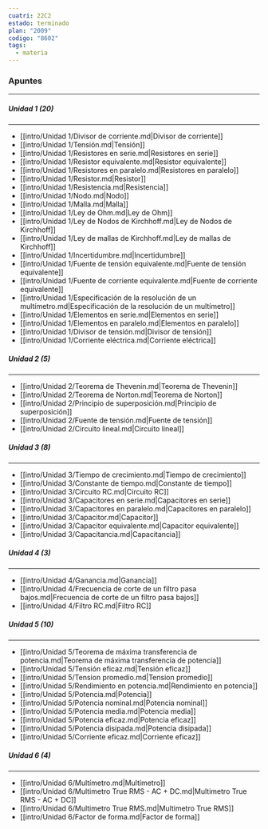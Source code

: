 ```yaml
---
cuatri: 22C2
estado: terminado
plan: "2009"
codigo: "8602"
tags:
  - materia
---
```

### Apuntes 
---
##### Unidad 1 (20)
---
* [[intro/Unidad 1/Divisor de corriente.md|Divisor de corriente]]
* [[intro/Unidad 1/Tensión.md|Tensión]]
* [[intro/Unidad 1/Resistores en serie.md|Resistores en serie]]
* [[intro/Unidad 1/Resistor equivalente.md|Resistor equivalente]]
* [[intro/Unidad 1/Resistores en paralelo.md|Resistores en paralelo]]
* [[intro/Unidad 1/Resistor.md|Resistor]]
* [[intro/Unidad 1/Resistencia.md|Resistencia]]
* [[intro/Unidad 1/Nodo.md|Nodo]]
* [[intro/Unidad 1/Malla.md|Malla]]
* [[intro/Unidad 1/Ley de Ohm.md|Ley de Ohm]]
* [[intro/Unidad 1/Ley de Nodos de Kirchhoff.md|Ley de Nodos de Kirchhoff]]
* [[intro/Unidad 1/Ley de mallas de Kirchhoff.md|Ley de mallas de Kirchhoff]]
* [[intro/Unidad 1/Incertidumbre.md|Incertidumbre]]
* [[intro/Unidad 1/Fuente de tensión equivalente.md|Fuente de tensión equivalente]]
* [[intro/Unidad 1/Fuente de corriente equivalente.md|Fuente de corriente equivalente]]
* [[intro/Unidad 1/Especificación de la resolución de un multímetro.md|Especificación de la resolución de un multímetro]]
* [[intro/Unidad 1/Elementos en serie.md|Elementos en serie]]
* [[intro/Unidad 1/Elementos en paralelo.md|Elementos en paralelo]]
* [[intro/Unidad 1/Divisor de tensión.md|Divisor de tensión]]
* [[intro/Unidad 1/Corriente eléctrica.md|Corriente eléctrica]]

##### Unidad 2 (5)
---
* [[intro/Unidad 2/Teorema de Thevenin.md|Teorema de Thevenin]]
* [[intro/Unidad 2/Teorema de Norton.md|Teorema de Norton]]
* [[intro/Unidad 2/Principio de superposición.md|Principio de superposición]]
* [[intro/Unidad 2/Fuente de tensión.md|Fuente de tensión]]
* [[intro/Unidad 2/Circuito lineal.md|Circuito lineal]]

##### Unidad 3 (8)
---
* [[intro/Unidad 3/Tiempo de crecimiento.md|Tiempo de crecimiento]]
* [[intro/Unidad 3/Constante de tiempo.md|Constante de tiempo]]
* [[intro/Unidad 3/Circuito RC.md|Circuito RC]]
* [[intro/Unidad 3/Capacitores en serie.md|Capacitores en serie]]
* [[intro/Unidad 3/Capacitores en paralelo.md|Capacitores en paralelo]]
* [[intro/Unidad 3/Capacitor.md|Capacitor]]
* [[intro/Unidad 3/Capacitor equivalente.md|Capacitor equivalente]]
* [[intro/Unidad 3/Capacitancia.md|Capacitancia]]

##### Unidad 4 (3)
---
* [[intro/Unidad 4/Ganancia.md|Ganancia]]
* [[intro/Unidad 4/Frecuencia de corte de un filtro pasa bajos.md|Frecuencia de corte de un filtro pasa bajos]]
* [[intro/Unidad 4/Filtro RC.md|Filtro RC]]

##### Unidad 5 (10)
---
* [[intro/Unidad 5/Teorema de máxima transferencia de potencia.md|Teorema de máxima transferencia de potencia]]
* [[intro/Unidad 5/Tensión eficaz.md|Tensión eficaz]]
* [[intro/Unidad 5/Tension promedio.md|Tension promedio]]
* [[intro/Unidad 5/Rendimiento en potencia.md|Rendimiento en potencia]]
* [[intro/Unidad 5/Potencia.md|Potencia]]
* [[intro/Unidad 5/Potencia nominal.md|Potencia nominal]]
* [[intro/Unidad 5/Potencia media.md|Potencia media]]
* [[intro/Unidad 5/Potencia eficaz.md|Potencia eficaz]]
* [[intro/Unidad 5/Potencia disipada.md|Potencia disipada]]
* [[intro/Unidad 5/Corriente eficaz.md|Corriente eficaz]]

##### Unidad 6 (4)
---
* [[intro/Unidad 6/Multímetro.md|Multímetro]]
* [[intro/Unidad 6/Multimetro True RMS - AC + DC.md|Multimetro True RMS - AC + DC]]
* [[intro/Unidad 6/Multimetro True RMS.md|Multimetro True RMS]]
* [[intro/Unidad 6/Factor de forma.md|Factor de forma]]

